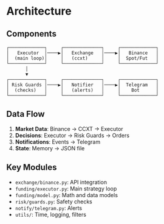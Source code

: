 # Architecture

## Components

```
┌─────────────┐     ┌──────────────┐     ┌─────────────┐
│   Executor  │────▶│   Exchange   │────▶│   Binance   │
│  (main loop)│     │   (ccxt)     │     │  Spot/Fut   │
└─────────────┘     └──────────────┘     └─────────────┘
       │
       ▼
┌─────────────┐     ┌──────────────┐     ┌─────────────┐
│ Risk Guards │────▶│   Notifier   │────▶│  Telegram   │
│  (checks)   │     │   (alerts)   │     │    Bot      │
└─────────────┘     └──────────────┘     └─────────────┘
```

## Data Flow

1. **Market Data**: Binance → CCXT → Executor
2. **Decisions**: Executor → Risk Guards → Orders
3. **Notifications**: Events → Telegram
4. **State**: Memory → JSON file

## Key Modules

- `exchange/binance.py`: API integration
- `funding/executor.py`: Main strategy loop
- `funding/model.py`: Math and data models
- `risk/guards.py`: Safety checks
- `notify/telegram.py`: Alerts
- `utils/`: Time, logging, filters